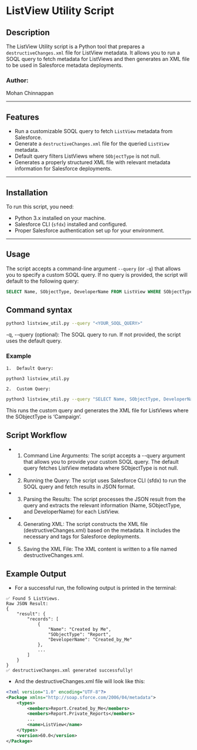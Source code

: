 # ListView Utility Script

## Description

The ListView Utility script is a Python tool that prepares a `destructiveChanges.xml` file for ListView metadata. It allows you to run a SOQL query to fetch metadata for ListViews and then generates an XML file to be used in Salesforce metadata deployments.

### Author: 
Mohan Chinnappan

---

## Features

- Run a customizable SOQL query to fetch `ListView` metadata from Salesforce.
- Generate a `destructiveChanges.xml` file for the queried `ListView` metadata.
- Default query filters ListViews where `SObjectType` is not null.
- Generates a properly structured XML file with relevant metadata information for Salesforce deployments.

---

## Installation

To run this script, you need:

- Python 3.x installed on your machine.
- Salesforce CLI (`sfdx`) installed and configured.
- Proper Salesforce authentication set up for your environment.

---

## Usage

The script accepts a command-line argument `--query` (or `-q`) that allows you to specify a custom SOQL query. If no query is provided, the script will default to the following query:

```sql
SELECT Name, SObjectType, DeveloperName FROM ListView WHERE SObjectType != null
```

## Command syntax
```bash
python3 listview_util.py --query "<YOUR_SOQL_QUERY>"
```

-q, --query (optional): The SOQL query to run. If not provided, the script uses the default query.

### Example
	1.	Default Query:
```bash
python3 listview_util.py
```
	2.	Custom Query:

```bash
python3 listview_util.py --query "SELECT Name, SObjectType, DeveloperName FROM ListView WHERE SObjectType = 'Campaign'"

```
This runs the custom query and generates the XML file for ListViews where the SObjectType is ‘Campaign’.

## Script Workflow
-	1.	Command Line Arguments:
The script accepts a --query argument that allows you to provide your custom SOQL query. The default query fetches ListView metadata where SObjectType is not null.
-	2.	Running the Query:
The script uses Salesforce CLI (sfdx) to run the SOQL query and fetch results in JSON format.
-	3.	Parsing the Results:
The script processes the JSON result from the query and extracts the relevant information (Name, SObjectType, and DeveloperName) for each ListView.
-	4.	Generating XML:
The script constructs the XML file (destructiveChanges.xml) based on the metadata. It includes the necessary <members> and <name> tags for Salesforce deployments.
-	5.	Saving the XML File:
The XML content is written to a file named destructiveChanges.xml.


## Example Output

- For a successful run, the following output is printed in the terminal:
```
✅ Found 5 ListViews.
Raw JSON Result:
{
    "result": {
        "records": [
            {
                "Name": "Created by Me",
                "SObjectType": "Report",
                "DeveloperName": "Created_by_Me"
            },
            ...
        ]
    }
}
✅ destructiveChanges.xml generated successfully!
```

- And the destructiveChanges.xml file will look like this:
```xml
<?xml version="1.0" encoding="UTF-8"?>
<Package xmlns="http://soap.sforce.com/2006/04/metadata">
    <types>
        <members>Report.Created_by_Me</members>
        <members>Report.Private_Reports</members>
        ...
        <name>ListView</name>
    </types>
    <version>60.0</version>
</Package>

```
